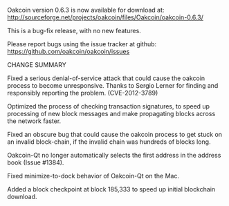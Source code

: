 Oakcoin version 0.6.3 is now available for download at:
  http://sourceforge.net/projects/oakcoin/files/Oakcoin/oakcoin-0.6.3/

This is a bug-fix release, with no new features.

Please report bugs using the issue tracker at github:
  https://github.com/oakcoin/oakcoin/issues

CHANGE SUMMARY

Fixed a serious denial-of-service attack that could cause the
oakcoin process to become unresponsive. Thanks to Sergio Lerner
for finding and responsibly reporting the problem. (CVE-2012-3789)

Optimized the process of checking transaction signatures, to
speed up processing of new block messages and make propagating
blocks across the network faster.

Fixed an obscure bug that could cause the oakcoin process to get
stuck on an invalid block-chain, if the invalid chain was
hundreds of blocks long.

Oakcoin-Qt no longer automatically selects the first address
in the address book (Issue #1384).

Fixed minimize-to-dock behavior of Oakcoin-Qt on the Mac.

Added a block checkpoint at block 185,333 to speed up initial
blockchain download.
